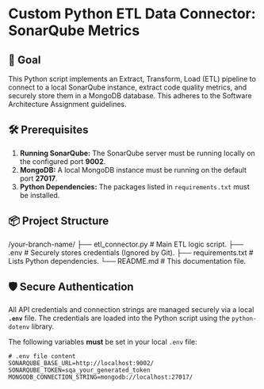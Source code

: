 # Custom Python ETL Data Connector: SonarQube Metrics

## 🎯 Goal
This Python script implements an Extract, Transform, Load (ETL) pipeline to connect to a local SonarQube instance, extract code quality metrics, and securely store them in a MongoDB database. This adheres to the Software Architecture Assignment guidelines.

## 🛠️ Prerequisites
1.  **Running SonarQube:** The SonarQube server must be running locally on the configured port **9002**.
2.  **MongoDB:** A local MongoDB instance must be running on the default port **27017**.
3.  **Python Dependencies:** The packages listed in `requirements.txt` must be installed.

## 📦 Project Structure
/your-branch-name/
├── etl_connector.py    # Main ETL logic script.
├── .env                # Securely stores credentials (Ignored by Git).
├── requirements.txt    # Lists Python dependencies.
└── README.md           # This documentation file.

## 🛡️ Secure Authentication

All API credentials and connection strings are managed securely via a local **`.env`** file. The credentials are loaded into the Python script using the `python-dotenv` library.

The following variables **must** be set in your local `.env` file:

```dotenv
# .env file content
SONARQUBE_BASE_URL=http://localhost:9002/
SONARQUBE_TOKEN=sqa_your_generated_token
MONGODB_CONNECTION_STRING=mongodb://localhost:27017/
